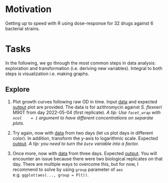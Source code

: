 # Motivation

Getting up to speed with R using dose-response for 32 drugs against 6
bacterial strains.

# Tasks

In the following, we go through the most common steps in data analysis:
exploration and transformation (i.e. deriving new variables). Integral
to both steps is visualization i.e. making graphs.

## Explore

1.  Plot growth curves following raw OD in time. Input
    [data](doc/tasks/01_dat.csv) and expected
    [output](doc/tasks/01_out.pdf) plot are provided. The data is for
    azithromycin against *S. flexneri* M90T from day 2022-05-04 (first
    replicate). *A tip: Use `facet_wrap` with `ncol    = 1` argument to
    have different concentrations on separate plots.*

2.  Try again, now with [data](doc/tasks/02_dat.csv) from two days (let
    us plot days in different color). In addition, transform the y-axis
    to logarithmic scale. Expected [output](doc/tasks/02_out.pdf). *A
    tip: you need to turn the `Date` variable into a factor.*

3.  Once more, now with [data](doc/tasks/03_dat.csv) from three days.
    Expected [output](doc/tasks/03_out.pdf). You will encounter an issue
    because there were two biological replicates on that day. There are
    multiple ways to overcome this, but for now, I recommend to solve by
    using `group` parameter of `aes`
    e.g. `ggplot(aes(..., group = Plt))`.
